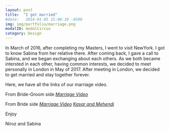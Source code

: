 ```yaml
---
layout: post
title:  "I got married"
#date:   2016-01-05 15:08:10 -0500
img: img/portfolio/marriage.png
modalID: modalCircus
category: Design
---
```

In March of 2016, after completing my Masters, I went to visit NewYork. I got to know Sabina from her relative there. After coming back, I gave a call to Sabina, and we began exchanging about each others. As we both became intersted in each other, having common interests, we decided to meet personally in London in May of 2017. After meeting in London, we decided to get married and stay together forever. 


Here, we have all the links of our marriage video. 

  From Bride-Groom side
 	 [*Marriage Video*](https://goo.gl/cYmxyR)
 	
 
  From Bride side
 	  [*Marriage Video*](https://goo.gl/HGVSqn) 
 	  [*Kasar and Mehendi*](https://goo.gl/dd1Kvv)

Enjoy

Niroz and Sabina

